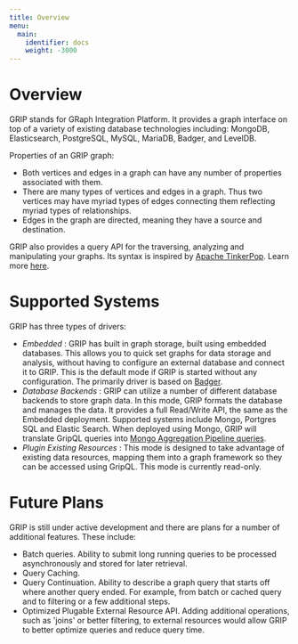 ```yaml
---
title: Overview
menu:
  main:
    identifier: docs
    weight: -3000
---
```


# Overview

GRIP stands for GRaph Integration Platform. It provides a graph interface on top of a variety of existing database technologies including:
MongoDB, Elasticsearch, PostgreSQL, MySQL, MariaDB, Badger, and LevelDB.

Properties of an GRIP graph:

* Both vertices and edges in a graph can have any number of properties associated with them.
* There are many types of vertices and edges in a graph. Thus two vertices may have myriad types of edges
  connecting them reflecting myriad types of relationships.
* Edges in the graph are directed, meaning they have a source and destination.

GRIP also provides a query API for the traversing, analyzing and manipulating your graphs. Its syntax is inspired by
[Apache TinkerPop](http://tinkerpop.apache.org/). Learn more [here](/docs/queries/getting_started).

# Supported Systems

GRIP has three types of drivers:

 - *Embedded* : GRIP has built in graph storage, built using embedded databases. This allows you to quick
 set graphs for data storage and analysis, without having to configure an external database and connect it
 to GRIP. This is the default mode if GRIP is started without any configuration. The primarily driver
 is based on [Badger](https://github.com/dgraph-io/badger).
 - *Database Backends* : GRIP can utilize a number of different database backends to store graph data.
 In this mode, GRIP formats the database and manages the data. It provides a full Read/Write API, the same
 as the Embedded deployment. Supported systems include Mongo, Portgres SQL and Elastic Search. When deployed
 using Mongo, GRIP will translate GripQL queries into [Mongo Aggregation Pipeline queries](https://docs.mongodb.com/manual/core/aggregation-pipeline/).
  - *Plugin Existing Resources* : This mode is designed to take advantage of existing data resources, mapping
 them into a graph framework so they can be accessed using GripQL. This mode is currently read-only.

# Future Plans

GRIP is still under active development and there are plans for a number of additional features. These include:

 - Batch queries. Ability to submit long running queries to be processed asynchronously and stored for later retrieval.
 - Query Caching.
 - Query Continuation. Ability to describe a graph query that starts off where another query ended. For example,
 from batch or cached query and to filtering or a few additional steps.
 - Optimized Plugable External Resource API. Adding additional operations, such as 'joins' or better filtering, to
 external resources would allow GRIP to better optimize queries and reduce query time. 
